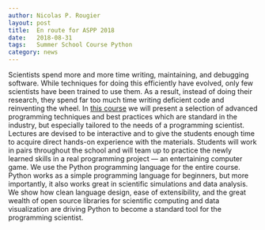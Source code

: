 ```yaml
---
author: Nicolas P. Rougier
layout: post
title:  En route for ASPP 2018
date:   2018-08-31
tags:   Summer School Course Python
category: news
---
```


Scientists spend more and more time writing, maintaining, and debugging
software. While techniques for doing this efficiently have evolved, only few
scientists have been trained to use them. As a result, instead of doing their
research, they spend far too much time writing deficient code and reinventing
the wheel. In [this course](https://python.g-node.org/wiki/) we will present a
selection of advanced programming techniques and best practices which are
standard in the industry, but especially tailored to the needs of a programming
scientist. Lectures are devised to be interactive and to give the students
enough time to acquire direct hands-on experience with the materials. Students
will work in pairs throughout the school and will team up to practice the newly
learned skills in a real programming project — an entertaining computer
game. We use the Python programming language for the entire course. Python
works as a simple programming language for beginners, but more importantly, it
also works great in scientific simulations and data analysis. We show how clean
language design, ease of extensibility, and the great wealth of open source
libraries for scientific computing and data visualization are driving Python to
become a standard tool for the programming scientist.
